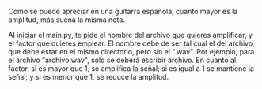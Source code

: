 Como se puede apreciar en una guitarra española, cuanto mayor es la amplitud, más suena la misma nota.

Al iniciar el main.py, te pide el nombre del archivo que quieres amplificar, y el factor que quieres emplear. 
El nombre debe de ser tal cual el del archivo, que debe estar en el mismo directorio, pero sin el ".wav". Por ejemplo, para el archivo "archivo.wav", solo se deberá escribir archivo.
En cuanto al factor, si es mayor que 1, se amplifica la señal; si es igual a 1 se mantiene la señal; y si es menor que 1, se reduce la amplitud.
